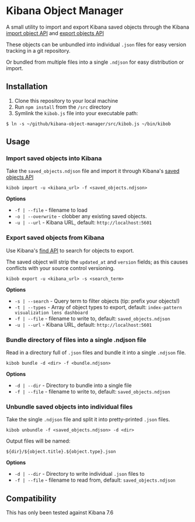 # Kibana Object Manager

A small utility to import and export Kibana saved objects through the Kibana [import object API](https://www.elastic.co/guide/en/kibana/current/saved-objects-api-import.html) and [export objects API](https://www.elastic.co/guide/en/kibana/current/saved-objects-api-export.html)

These objects can be unbundled into individual `.json` files for easy version tracking in a git repository.

Or bundled from multiple files into a single `.ndjson` for easy distribution or import.

## Installation

1. Clone this repository to your local machine
2. Run `npm install` from the `/src` directory
3. Symlink the `kibob.js` file into your executable path:

```
$ ln -s ~/github/kibana-object-manager/src/kibob.js ~/bin/kibob
```

## Usage

### Import saved objects into Kibana

Take the `saved_objects.ndjson` file and import it through Kibana's [saved objects API](https://www.elastic.co/guide/en/kibana/master/saved-objects-api-import.html)

```
kibob import -u <kibana_url> -f <saved_objects.ndjson>
```

**Options**

- `-f | --file` - filename to load
- `-o | --overwrite` - clobber any existing saved objects.
- `-u | --url` - Kibana URL, default: `http://localhost:5601`

### Export saved objects from Kibana

Use Kibana's [find API](https://www.elastic.co/guide/en/kibana/current/saved-objects-api-find.html) to search for objects to export.

The saved object will strip the `updated_at` and `version` fields; as this causes conflicts with your source control versioning.

```
kibob export -u <kibana_url> -s <search_term>
```

**Options**

- `-s | --search` - Query term to filter objects (tip: prefix your objects!)
- `-t | --types` - Array of object types to export, default: `index-pattern visualization lens dashboard`
- `-f | --file` - filename to write to, default: `saved_objects.ndjson`
- `-u | --url` - Kibana URL, default: `http://localhost:5601`

### Bundle directory of files into a single .ndjson file

Read in a directory full of `.json` files and bundle it into a single `.ndjson` file.

```
kibob bundle -d <dir> -f <bundle.ndjson>
```

**Options**

- `-d | --dir` - Directory to bundle into a single file
- `-f | --file` - filename to write to, default: `saved_objects.ndjson`

### Unbundle saved objects into individual files

Take the single `.ndjson` file and split it into pretty-printed `.json` files.

```
kibob unbundle -f <saved_objects.ndjson> -d <dir>
```

Output files will be named:

```
${dir}/${object.title}.${object.type}.json
```

**Options**

- `-d | --dir` - Directory to write individual `.json` files to
- `-f | --file` - filename to read from, default: `saved_objects.ndjson`

## Compatibility

This has only been tested against Kibana 7.6
